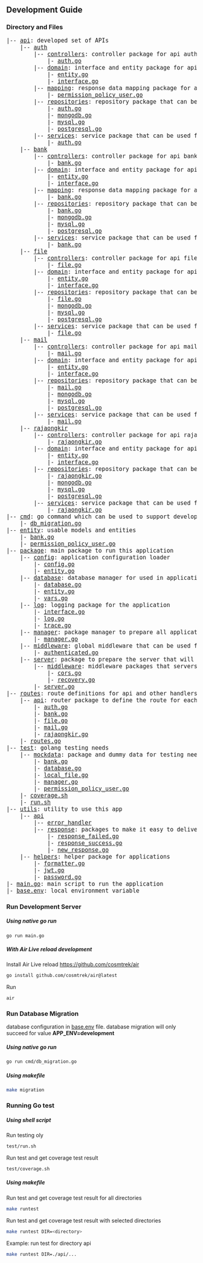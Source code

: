 ## Development Guide
### Directory and Files
<pre style="font-size: 15px; font-weigt: bold;">
|-- <a target="_blank" href="api/">api</a>: developed set of APIs
    |-- <a target="_blank" href="api/auth">auth</a>
        |-- <a target="_blank" href="api/auth/controllers">controllers</a>: controller package for api auth
            |- <a target="_blank" href="api/auth/controllers/auth.go">auth.go</a>
        |-- <a target="_blank" href="api/auth/domain">domain</a>: interface and entity package for api auth domain
            |- <a target="_blank" href="api/auth/domain/entity.go">entity.go</a>
            |- <a target="_blank" href="api/auth/domain/interface.go">interface.go</a>
        |-- <a target="_blank" href="api/auth/mapping">mapping</a>: response data mapping package for api auth
            |- <a target="_blank" href="api/auth/mapping/permission_policy_user.go">permission_policy_user.go</a>
        |-- <a target="_blank" href="api/auth/repositories">repositories</a>: repository package that can be used for api auth
            |- <a target="_blank" href="api/auth/repositories/auth.go">auth.go</a>
            |- <a target="_blank" href="api/auth/repositories/mongodb.go">mongodb.go</a>
            |- <a target="_blank" href="api/auth/repositories/mysql.go">mysql.go</a>
            |- <a target="_blank" href="api/auth/repositories/postgresql.go">postgresql.go</a>
        |-- <a target="_blank" href="api/auth/services">services</a>: service package that can be used for the auth api
            |- <a target="_blank" href="api/auth/services/auth.go">auth.go</a>
    |-- <a target="_blank" href="api/bank">bank</a>
        |-- <a target="_blank" href="api/bank/controllers">controllers</a>: controller package for api bank
            |- <a target="_blank" href="api/bank/controllers/bank.go">bank.go</a>
        |-- <a target="_blank" href="api/bank/domain">domain</a>: interface and entity package for api bank domain
            |- <a target="_blank" href="api/bank/domain/entity.go">entity.go</a>
            |- <a target="_blank" href="api/bank/domain/interface.go">interface.go</a>
        |-- <a target="_blank" href="api/bank/mapping">mapping</a>: response data mapping package for api bank
            |- <a target="_blank" href="api/bank/mapping/bank.go">bank.go</a>
        |-- <a target="_blank" href="api/bank/repositories">repositories</a>: repository package that can be used for api bank
            |- <a target="_blank" href="api/bank/repositories/bank.go">bank.go</a>
            |- <a target="_blank" href="api/bank/repositories/mongodb.go">mongodb.go</a>
            |- <a target="_blank" href="api/bank/repositories/mysql.go">mysql.go</a>
            |- <a target="_blank" href="api/bank/repositories/postgresql.go">postgresql.go</a>
        |-- <a target="_blank" href="api/bank/services">services</a>: service package that can be used for the bank api
            |- <a target="_blank" href="api/bank/services/bank.go">bank.go</a>
    |-- <a target="_blank" href="api/file">file</a>
        |-- <a target="_blank" href="api/file/controllers">controllers</a>: controller package for api file
            |- <a target="_blank" href="api/file/controllers/file.go">file.go</a>
        |-- <a target="_blank" href="api/file/domain">domain</a>: interface and entity package for api file domain
            |- <a target="_blank" href="api/file/domain/entity.go">entity.go</a>
            |- <a target="_blank" href="api/file/domain/interface.go">interface.go</a>
        |-- <a target="_blank" href="api/file/repositories">repositories</a>: repository package that can be used for api file
            |- <a target="_blank" href="api/file/repositories/file.go">file.go</a>
            |- <a target="_blank" href="api/file/repositories/mongodb.go">mongodb.go</a>
            |- <a target="_blank" href="api/file/repositories/mysql.go">mysql.go</a>
            |- <a target="_blank" href="api/file/repositories/postgresql.go">postgresql.go</a>
        |-- <a target="_blank" href="api/file/services">services</a>: service package that can be used for the file api
            |- <a target="_blank" href="api/file/services/file.go">file.go</a>
    |-- <a target="_blank" href="api/mail">mail</a>
        |-- <a target="_blank" href="api/mail/controllers">controllers</a>: controller package for api mail
            |- <a target="_blank" href="api/mail/controllers/mail.go">mail.go</a>
        |-- <a target="_blank" href="api/mail/domain">domain</a>: interface and entity package for api mail domain
            |- <a target="_blank" href="api/mail/domain/entity.go">entity.go</a>
            |- <a target="_blank" href="api/mail/domain/interface.go">interface.go</a>
        |-- <a target="_blank" href="api/mail/repositories">repositories</a>: repository package that can be used for api mail
            |- <a target="_blank" href="api/mail/repositories/mail.go">mail.go</a>
            |- <a target="_blank" href="api/mail/repositories/mongodb.go">mongodb.go</a>
            |- <a target="_blank" href="api/mail/repositories/mysql.go">mysql.go</a>
            |- <a target="_blank" href="api/mail/repositories/postgresql.go">postgresql.go</a>
        |-- <a target="_blank" href="api/mail/services">services</a>: service package that can be used for the mail api
            |- <a target="_blank" href="api/mail/services/mail.go">mail.go</a>
    |-- <a target="_blank" href="api/rajaongkir">rajaongkir</a>
        |-- <a target="_blank" href="api/rajaongkir/controllers">controllers</a>: controller package for api rajaongkir
            |- <a target="_blank" href="api/rajaongkir/controllers/rajaongkir.go">rajaongkir.go</a>
        |-- <a target="_blank" href="api/rajaongkir/domain">domain</a>: interface and entity package for api rajaongkir domain
            |- <a target="_blank" href="api/rajaongkir/domain/entity.go">entity.go</a>
            |- <a target="_blank" href="api/rajaongkir/domain/interface.go">interface.go</a>
        |-- <a target="_blank" href="api/rajaongkir/repositories">repositories</a>: repository package that can be used for api rajaongkir
            |- <a target="_blank" href="api/rajaongkir/repositories/rajaongkir.go">rajaongkir.go</a>
            |- <a target="_blank" href="api/rajaongkir/repositories/mongodb.go">mongodb.go</a>
            |- <a target="_blank" href="api/rajaongkir/repositories/mysql.go">mysql.go</a>
            |- <a target="_blank" href="api/rajaongkir/repositories/postgresql.go">postgresql.go</a>
        |-- <a target="_blank" href="api/rajaongkir/services">services</a>: service package that can be used for the rajaongkir api
            |- <a target="_blank" href="api/rajaongkir/services/rajaongkir.go">rajaongkir.go</a>
|-- <a target="_blank" href="cmd/">cmd</a>: go command which can be used to support development
    |- <a target="_blank" href="cmd/db_migration.go">db_migration.go</a>
|-- <a target="_blank" href="entity/">entity</a>: usable models and entities
    |- <a target="_blank" href="entity/bank.go">bank.go</a>
    |- <a target="_blank" href="entity/permission_policy_user.go">permission_policy_user.go</a>
|-- <a target="_blank" href="package/">package</a>: main package to run this application
    |-- <a target="_blank" href="package/config">config</a>: application configuration loader
        |- <a target="_blank" href="package/config/config.go">config.go</a>
        |- <a target="_blank" href="package/config/entity.go">entity.go</a>
    |-- <a target="_blank" href="package/database">database</a>: database manager for used in application
        |- <a target="_blank" href="package/database/database.go">database.go</a>
        |- <a target="_blank" href="package/database/entity.go">entity.go</a>
        |- <a target="_blank" href="package/database/vars.go">vars.go</a>
    |-- <a target="_blank" href="package/log">log</a>: logging package for the application
        |- <a target="_blank" href="package/log/interface.go">interface.go</a>
        |- <a target="_blank" href="package/log/log.go">log.go</a>
        |- <a target="_blank" href="package/log/trace.go">trace.go</a>
    |-- <a target="_blank" href="package/manager">manager</a>: package manager to prepare all application needs before the server started
        |- <a target="_blank" href="package/manager/manager.go">manager.go</a>
    |-- <a target="_blank" href="package/middleware">middleware</a>: global middleware that can be used for api routers
        |- <a target="_blank" href="package/middleware/authenticated.go">authenticated.go</a>
    |-- <a target="_blank" href="package/server">server</a>: package to prepare the server that will be used to run the application
        |-- <a target="_blank" href="package/server/middleware">middleware</a>: middleware packages that servers can use only
            |- <a target="_blank" href="package/server/middleware/cors.go">cors.go</a>
            |- <a target="_blank" href="package/server/middleware/recovery.go">recovery.go</a>
        |- <a target="_blank" href="package/server/server.go">server.go</a>
|-- <a target="_blank" href="routes/">routes</a>: route definitions for api and other handlers
    |-- <a target="_blank" href="routes/api">api</a>: router package to define the route for each api
        |- <a target="_blank" href="routes/api/auth.go">auth.go</a>
        |- <a target="_blank" href="routes/api/bank.go">bank.go</a>
        |- <a target="_blank" href="routes/api/file.go">file.go</a>
        |- <a target="_blank" href="routes/api/mail.go">mail.go</a>
        |- <a target="_blank" href="routes/api/rajaongkir.go">rajaongkir.go</a>
    |- <a target="_blank" href="routes/routes.go">routes.go</a>
|-- <a target="_blank" href="test/">test</a>: golang testing needs
    |-- <a target="_blank" href="test/mockdata">mockdata</a>: package and dummy data for testing needs
        |- <a target="_blank" href="test/mockdata/bank.go">bank.go</a>
        |- <a target="_blank" href="test/mockdata/database.go">database.go</a>
        |- <a target="_blank" href="test/mockdata/local_file.go">local_file.go</a>
        |- <a target="_blank" href="test/mockdata/manager.go">manager.go</a>
        |- <a target="_blank" href="test/mockdata/permission_policy_user.go">permission_policy_user.go</a>
    |- <a target="_blank" href="test/coverage.sh">coverage.sh</a>
    |- <a target="_blank" href="test/run.sh">run.sh</a>
|-- <a target="_blank" href="utils/">utils</a>: utility to use this app
    |-- <a target="_blank" href="utils/api/">api</a>
        |-- <a target="_blank" href="utils/api/error_handler/">error_handler</a>
        |-- <a target="_blank" href="utils/api/response/">response</a>: packages to make it easy to deliver api response content
            |- <a target="_blank" href="utils/api/response/response_failed.go">response_failed.go</a>
            |- <a target="_blank" href="utils/api/response/response_success.go">response_success.go</a>
            |- <a target="_blank" href="utils/api/response/new_response.go">new_response.go</a>
    |-- <a target="_blank" href="utils/helpers/">helpers</a>: helper package for applications
        |- <a target="_blank" href="utils/helpers/formatter.go">formatter.go</a>
        |- <a target="_blank" href="utils/helpers/jwt.go">jwt.go</a>
        |- <a target="_blank" href="utils/helpers/password.go">password.go</a>
|- <a target="_blank" href="main.go">main.go</a>: main script to run the application
|- <a target="_blank" href="base.env">base.env</a>: local environment variable
</pre>

### Run Development Server
##### Using native go run
```sh
go run main.go
```

##### With Air Live reload development
Install Air Live reload <a target="_blank" href="https://github.com/cosmtrek/air">https://github.com/cosmtrek/air</a>
```sh
go install github.com/cosmtrek/air@latest
```
Run
```sh
air
```


### Run Database Migration
database configuration in [base.env](base.env) file. database migration will only succeed for value **APP_ENV=development**

##### Using native go run
```sh
go run cmd/db_migration.go
```

##### Using makefile
```sh
make migration
```


### Running Go test
##### Using shell script
Run testing oly
```sh
test/run.sh
```

Run test and get coverage test result
```sh
test/coverage.sh
```

##### Using makefile
Run test and get coverage test result for all directories
```sh
make runtest
```

Run test and get coverage test result with selected directories
```sh
make runtest DIR=<directory>
```
Example: run test for directory api
```sh
make runtest DIR=./api/...
```

